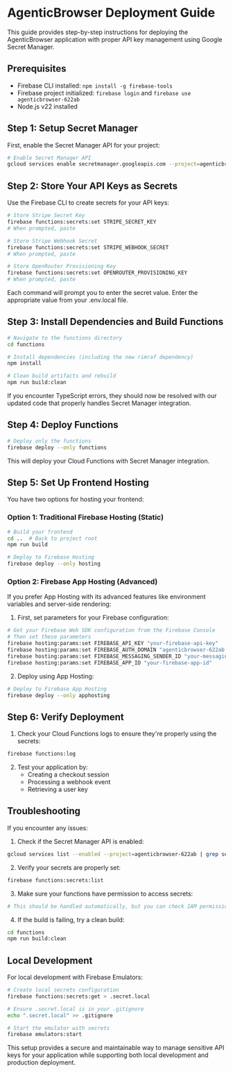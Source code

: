 # AgenticBrowser Deployment Guide

This guide provides step-by-step instructions for deploying the AgenticBrowser application with proper API key management using Google Secret Manager.

## Prerequisites

- Firebase CLI installed: `npm install -g firebase-tools`
- Firebase project initialized: `firebase login` and `firebase use agenticbrowser-622ab`
- Node.js v22 installed

## Step 1: Setup Secret Manager

First, enable the Secret Manager API for your project:

```bash
# Enable Secret Manager API
gcloud services enable secretmanager.googleapis.com --project=agenticbrowser-622ab
```

## Step 2: Store Your API Keys as Secrets

Use the Firebase CLI to create secrets for your API keys:

```bash
# Store Stripe Secret Key
firebase functions:secrets:set STRIPE_SECRET_KEY
# When prompted, paste

# Store Stripe Webhook Secret
firebase functions:secrets:set STRIPE_WEBHOOK_SECRET
# When prompted, paste

# Store OpenRouter Provisioning Key
firebase functions:secrets:set OPENROUTER_PROVISIONING_KEY
# When prompted, paste
```

Each command will prompt you to enter the secret value. Enter the appropriate value from your .env.local file.

## Step 3: Install Dependencies and Build Functions

```bash
# Navigate to the functions directory
cd functions

# Install dependencies (including the new rimraf dependency)
npm install

# Clean build artifacts and rebuild
npm run build:clean
```

If you encounter TypeScript errors, they should now be resolved with our updated code that properly handles Secret Manager integration.

## Step 4: Deploy Functions

```bash
# Deploy only the functions
firebase deploy --only functions
```

This will deploy your Cloud Functions with Secret Manager integration.

## Step 5: Set Up Frontend Hosting

You have two options for hosting your frontend:

### Option 1: Traditional Firebase Hosting (Static)

```bash
# Build your frontend
cd ..  # Back to project root
npm run build

# Deploy to Firebase Hosting
firebase deploy --only hosting
```

### Option 2: Firebase App Hosting (Advanced)

If you prefer App Hosting with its advanced features like environment variables and server-side rendering:

1. First, set parameters for your Firebase configuration:

```bash
# Get your Firebase Web SDK configuration from the Firebase Console
# Then set these parameters
firebase hosting:params:set FIREBASE_API_KEY "your-firebase-api-key"
firebase hosting:params:set FIREBASE_AUTH_DOMAIN "agenticbrowser-622ab.firebaseapp.com"
firebase hosting:params:set FIREBASE_MESSAGING_SENDER_ID "your-messaging-sender-id"
firebase hosting:params:set FIREBASE_APP_ID "your-firebase-app-id"
```

2. Deploy using App Hosting:

```bash
# Deploy to Firebase App Hosting
firebase deploy --only apphosting
```

## Step 6: Verify Deployment

1. Check your Cloud Functions logs to ensure they're properly using the secrets:

```bash
firebase functions:log
```

2. Test your application by:
   - Creating a checkout session
   - Processing a webhook event
   - Retrieving a user key

## Troubleshooting

If you encounter any issues:

1. Check if the Secret Manager API is enabled:
```bash
gcloud services list --enabled --project=agenticbrowser-622ab | grep secretmanager
```

2. Verify your secrets are properly set:
```bash
firebase functions:secrets:list
```

3. Make sure your functions have permission to access secrets:
```bash
# This should be handled automatically, but you can check IAM permissions in the Google Cloud Console
```

4. If the build is failing, try a clean build:
```bash
cd functions
npm run build:clean
```

## Local Development

For local development with Firebase Emulators:

```bash
# Create local secrets configuration
firebase functions:secrets:get > .secret.local

# Ensure .secret.local is in your .gitignore
echo ".secret.local" >> .gitignore

# Start the emulator with secrets
firebase emulators:start
```

This setup provides a secure and maintainable way to manage sensitive API keys for your application while supporting both local development and production deployment.